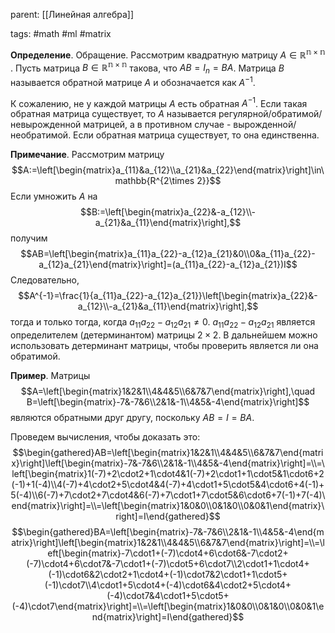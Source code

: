 parent: [[Линейная алгебра]]

tags: #math #ml #matrix

**Определение**. Обращение. Рассмотрим квадратную матрицу $A\in\mathbb{R^{n\times n}}$ . Пусть матрица $B\in\mathbb{R^{n\times n}}$  такова, что $AB=I_n=BA$. Матрица $B$ называется обратной матрице $A$ и обозначается как $A^{-1}$.

К сожалению, не у каждой матрицы $A$ есть обратная $A^{-1}$. Если такая обратная матрица существует, то $A$ называется регулярной/обратимой/невырожденной матрицей, а в противном случае - вырожденной/необратимой. Если обратная матрица существует, то она единственна. 

**Примечание**. Рассмотрим матрицу $$A:=\left[\begin{matrix}a_{11}&a_{12}\\a_{21}&a_{22}\end{matrix}\right]\in\mathbb{R^{2\times 2}}$$Если умножить $A$ на $$B:=\left[\begin{matrix}a_{22}&-a_{12}\\-a_{21}&a_{11}\end{matrix}\right],$$получим $$AB=\left[\begin{matrix}a_{11}a_{22}-a_{12}a_{21}&0\\0&a_{11}a_{22}-a_{12}a_{21}\end{matrix}\right]=(a_{11}a_{22}-a_{12}a_{21})I$$Следовательно, $$A^{-1}=\frac{1}{a_{11}a_{22}-a_{12}a_{21}}\left[\begin{matrix}a_{22}&-a_{12}\\-a_{21}&a_{11}\end{matrix}\right],$$тогда и только тогда, когда $a_{11}a_{22}-a_{12}a_{21}\neq 0$.
$a_{11}a_{22}-a_{12}a_{21}$ является определителем (детерминантом) матрицы $2\times2$. В дальнейшем можно использовать детерминант матрицы, чтобы проверить является ли она обратимой.

**Пример**. Матрицы $$A=\left[\begin{matrix}1&2&1\\4&4&5\\6&7&7\end{matrix}\right],\quad B=\left[\begin{matrix}-7&-7&6\\2&1&-1\\4&5&-4\end{matrix}\right]$$являются обратными друг другу, поскольку $AB=I=BA$.

Проведем вычисления, чтобы доказать это: $$\begin{gathered}AB=\left[\begin{matrix}1&2&1\\4&4&5\\6&7&7\end{matrix}\right]\left[\begin{matrix}-7&-7&6\\2&1&-1\\4&5&-4\end{matrix}\right]=\\=\left[\begin{matrix}1(-7)+2\cdot2+1\cdot4&1(-7)+2\cdot1+1\cdot5&1\cdot6+2(-1)+1(-4)\\4(-7)+4\cdot2+5\cdot4&4(-7)+4\cdot1+5\cdot5&4\cdot6+4(-1)+5(-4)\\6(-7)+7\cdot2+7\cdot4&6(-7)+7\cdot1+7\cdot5&6\cdot6+7(-1)+7(-4)\end{matrix}\right]=\\=\left[\begin{matrix}1&0&0\\0&1&0\\0&0&1\end{matrix}\right]=I\end{gathered}$$
$$\begin{gathered}BA=\left[\begin{matrix}-7&-7&6\\2&1&-1\\4&5&-4\end{matrix}\right]\left[\begin{matrix}1&2&1\\4&4&5\\6&7&7\end{matrix}\right]=\\=\left[\begin{matrix}-7\cdot1+(-7)\cdot4+6\cdot6&-7\cdot2+(-7)\cdot4+6\cdot7&-7\cdot1+(-7)\cdot5+6\cdot7\\2\cdot1+1\cdot4+(-1)\cdot6&2\cdot2+1\cdot4+(-1)\cdot7&2\cdot1+1\cdot5+(-1)\cdot7\\4\cdot1+5\cdot4+(-4)\cdot6&4\cdot2+5\cdot4+(-4)\cdot7&4\cdot1+5\cdot5+(-4)\cdot7\end{matrix}\right]=\\=\left[\begin{matrix}1&0&0\\0&1&0\\0&0&1\end{matrix}\right]=I\end{gathered}$$

